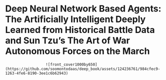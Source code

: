 # Deep Neural Network  Based Agents: The Artificially Intelligent Deeply Learned from Historical Battle Data and Sun Tzu’s The Art of War Autonomous Forces on the March
                  
                     
                      ![front_cover1000by650](https://github.com/soomontodaas/deep_book/assets/124236761/984cfec9-1263-4fe6-8190-3ee1c6b62943)
